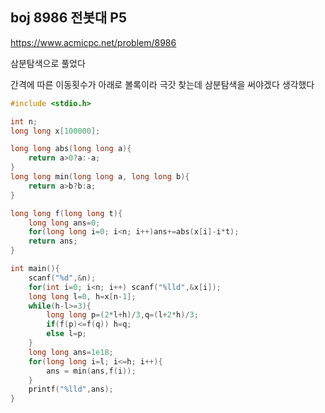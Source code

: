 boj 8986 전봇대 P5
-

https://www.acmicpc.net/problem/8986

삼분탐색으로 풀었다

간격에 따른 이동횟수가 아래로 볼록이라 극갓 찾는데 삼분탐색을 써야겠다 생각했다

```cpp
#include <stdio.h>

int n;
long long x[100000];

long long abs(long long a){
	return a>0?a:-a;
} 
long long min(long long a, long long b){
	return a>b?b:a;
}

long long f(long long t){
	long long ans=0;
	for(long long i=0; i<n; i++)ans+=abs(x[i]-i*t);
	return ans;
}

int main(){
	scanf("%d",&n);
	for(int i=0; i<n; i++) scanf("%lld",&x[i]);
	long long l=0, h=x[n-1];
	while(h-l>=3){
		long long p=(2*l+h)/3,q=(l+2*h)/3;
		if(f(p)<=f(q)) h=q;
		else l=p;
	}
	long long ans=1e18;
	for(long long i=l; i<=h; i++){
		ans = min(ans,f(i));
	}
	printf("%lld",ans);
}
```
